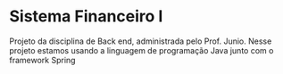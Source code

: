 # Sistema Financeiro I
Projeto da disciplina de Back end, administrada pelo Prof. Junio. Nesse projeto estamos usando a linguagem de programação Java junto com o framework Spring
